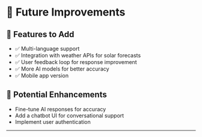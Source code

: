 # 🚀 Future Improvements

## 🔹 Features to Add

* ✅ Multi-language support
* ✅ Integration with weather APIs for solar forecasts
* ✅ User feedback loop for response improvement
* ✅ More AI models for better accuracy
* ✅ Mobile app version

## 🔹 Potential Enhancements

* Fine-tune AI responses for accuracy
* Add a chatbot UI for conversational support
* Implement user authentication


---


